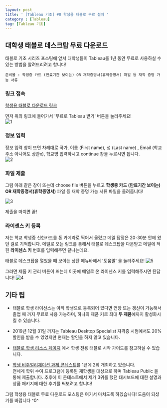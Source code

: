 ```yaml
---
layout: post
title: ' [Tableau 기초] #0 학생용 태블로 무료 설치 '
category : [Tableau]
tag: [Tableau 기초]
---
```


## 대학생 태블로 데스크탑 무료 다운로드 

태블로 기초 시리즈 포스팅에 앞서 대학생들이 Tableau를 1년 동안 무료로 사용하실 수 있는 방법을 알려드리려고 합니다!

```
준비물 : 학생증 카드 (만료기간 보이는) OR 재학증명서(휴학증명서) 파일 등 재학 증명 가능 서류   
```

### 링크 접속    

[학생용 태블로 다운로드 링크](https://www.tableau.com/ko-kr/academic/students)

먼저 위의 링크에 들어가서 '무료로 Tableau 받기' 버튼을 눌러주세요!   
![1](https://drive.google.com/uc?id=1bbBWCQopOv7cmI08CNf0k8fPcd-Cn64B)   

### 정보 입력    

정보 입력 창이 뜨면 차례대로 국가, 이름 (First name), 성 (Last name) , Email (학교 주소 아니어도 상관x), 학교명 입력하시고 continue 창을 누르시면 됩니다.   
![2](https://drive.google.com/uc?id=1d7iWQbQW8h3KGTMuz9iPsbsjRAs7TcAA)      


### 파일 제출    
    
그럼 아래 같은 창이 뜨는데 choose file 버튼을 누르고 **학생증 카드 (만료기간 보이는) OR 재학증명서(휴학증명서)** 파일 등 재학 증명 가능 서류 파일을 올려줍니다!    

![3](https://drive.google.com/uc?id=1iKz6r0nNoOo8nKmUGUiWXEsrPEeTYtlV)

제출을 마치면 끝!

### 라이센스 키 등록   
     
저는 학교 학생증 신한카드를 폰 카메라로 찍어서 올렸고 메일 답장은 20-30분 안에 왔던 걸로 기억합니다.
메일로 오는 링크를 통해서 태블로 데스크탑을 다운받고 메일에 적힌 **라이센스 키** 번호를 입력해주면 끝나는데요.

태블로 데스크탑을 열었을 때 보이는 상단 메뉴바에서 '도움말' 을 눌러주세요!
![5](https://drive.google.com/uc?id=1smjbg9xydNiD677rycxZBrqds_X_rAyH) 

그러면 제품 키 관리 버튼이 뜨는데 이곳에 메일로 온 라이센스 키를 입력해주시면 된답니다!
![4](https://drive.google.com/uc?id=1G2N84Sa9lDbwUBw0bqQegiVWkOWAok63)   


## 기타 팁 

* 태블로 학생 라이선스는 아직 학생으로 등록되어 있다면 연장 또는 갱신이 가능해서 졸업 때 까지 무료로 사용 가능하며, 하나의 제품 키로 최대 **두 제품**에까지 활성화시킬 수 있습니다.      

* 2019년 12월 31일 까지는 Tableau Desktop Specialist 자격증 시험에서도 20% 할인을 받을 수 있었지만 현재는 할인을 하지 않고 있습니다.   

* [태블로 학생 리소스 페이지](https://community.tableau.com/community/students?_ga=2.27783231.249880445.1584381132-1271889912.1583678642) 에서 학생 전용 태블로 시작 가이드를 참고하실 수 있습니다.    

* [학생 비주얼리제이션 과제 콘테스트](https://www.tableau.com/ko-kr/student-viz-assignment-contest)를 1년에 2회 개최하고 있습니다.   
전세계 학위 수여 프로그램에 등록된 재학생을 대상으로 하며 Tableau Public 을 통해 제출합니다. 추후에 이 콘테스트에서 제가 3위를 했던 대시보드에 대한 설명과 상품 패키지에 대한 후기를 써보려고 합니다!    


그럼 학생용 태블로 무료 다운로드 포스팅은 여기서 마치도록 하겠습니다! 도움이 되셨기를 바랍니다 ^0^     



































